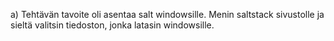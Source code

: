 a) Tehtävän tavoite oli asentaa salt windowsille. Menin saltstack sivustolle ja sieltä valitsin tiedoston, jonka latasin windowsille. 
